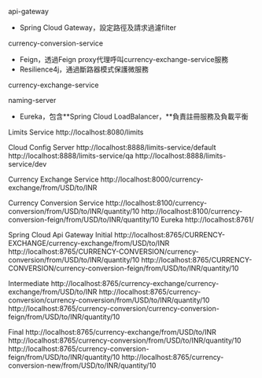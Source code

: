 api-gateway

- Spring Cloud Gateway，設定路徑及請求過濾filter

currency-conversion-service

- Feign，透過Feign proxy代理呼叫currency-exchange-service服務
- Resilience4j，通過斷路器模式保護微服務

currency-exchange-service

naming-server

- Eureka，包含**Spring Cloud LoadBalancer，**負責註冊服務及負載平衡


Limits Service
  http://localhost:8080/limits
  
Cloud Config Server
  http://localhost:8888/limits-service/default
  http://localhost:8888/limits-service/qa
  http://localhost:8888/limits-service/dev
  
Currency Exchange Service
  http://localhost:8000/currency-exchange/from/USD/to/INR
  
Currency Conversion Service
  http://localhost:8100/currency-conversion/from/USD/to/INR/quantity/10
  http://localhost:8100/currency-conversion-feign/from/USD/to/INR/quantity/10
Eureka
  http://localhost:8761/
  
Spring Cloud Api Gateway
Initial
  http://localhost:8765/CURRENCY-EXCHANGE/currency-exchange/from/USD/to/INR
  http://localhost:8765/CURRENCY-CONVERSION/currency-conversion/from/USD/to/INR/quantity/10
  http://localhost:8765/CURRENCY-CONVERSION/currency-conversion-feign/from/USD/to/INR/quantity/10
  
Intermediate
  http://localhost:8765/currency-exchange/currency-exchange/from/USD/to/INR
  http://localhost:8765/currency-conversion/currency-conversion/from/USD/to/INR/quantity/10
  http://localhost:8765/currency-conversion/currency-conversion-feign/from/USD/to/INR/quantity/10
  
Final
  http://localhost:8765/currency-exchange/from/USD/to/INR
  http://localhost:8765/currency-conversion/from/USD/to/INR/quantity/10
  http://localhost:8765/currency-conversion-feign/from/USD/to/INR/quantity/10
  http://localhost:8765/currency-conversion-new/from/USD/to/INR/quantity/10
